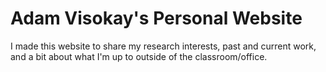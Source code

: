 # Adam Visokay's Personal Website
I made this website to share my research interests, past and current work, and a bit about what I'm 
up to outside of the classroom/office.